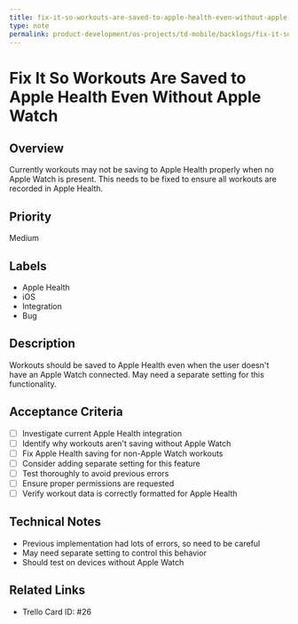 ```yaml
---
title: fix-it-so-workouts-are-saved-to-apple-health-even-without-apple-watch
type: note
permalink: product-development/os-projects/td-mobile/backlogs/fix-it-so-workouts-are-saved-to-apple-health-even-without-apple-watch
---
```


# Fix It So Workouts Are Saved to Apple Health Even Without Apple Watch

## Overview
Currently workouts may not be saving to Apple Health properly when no Apple Watch is present. This needs to be fixed to ensure all workouts are recorded in Apple Health.

## Priority
Medium

## Labels
- Apple Health
- iOS
- Integration
- Bug

## Description
Workouts should be saved to Apple Health even when the user doesn't have an Apple Watch connected. May need a separate setting for this functionality.

## Acceptance Criteria
- [ ] Investigate current Apple Health integration
- [ ] Identify why workouts aren't saving without Apple Watch
- [ ] Fix Apple Health saving for non-Apple Watch workouts
- [ ] Consider adding separate setting for this feature
- [ ] Test thoroughly to avoid previous errors
- [ ] Ensure proper permissions are requested
- [ ] Verify workout data is correctly formatted for Apple Health

## Technical Notes
- Previous implementation had lots of errors, so need to be careful
- May need separate setting to control this behavior
- Should test on devices without Apple Watch

## Related Links
- Trello Card ID: #26